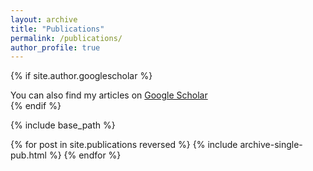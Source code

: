 ```yaml
---
layout: archive
title: "Publications"
permalink: /publications/
author_profile: true
---
```


{% if site.author.googlescholar %}
  <div class="wordwrap">You can also find my articles on <a href="{{site.author.googlescholar}}">Google Scholar</a></div>
{% endif %}

{% include base_path %}

{% for post in site.publications reversed %}
  {% include archive-single-pub.html %}
{% endfor %}
